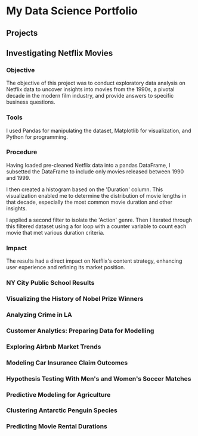 # My Data Science Portfolio

## Projects

## Investigating Netflix Movies

### Objective
The objective of this project was to conduct exploratory data analysis on Netflix data to uncover insights into movies from the 1990s, a pivotal decade in the modern film industry, and provide answers to specific business questions.
### Tools
I  used Pandas for manipulating the dataset, Matplotlib for visualization, and Python for programming.
### Procedure
Having loaded pre-cleaned Netflix data into a pandas DataFrame, I subsetted the DataFrame to include only movies released between 1990 and 1999.

I then created a histogram based on the 'Duration' column. This visualization enabled me to determine the distribution of movie lengths in that decade, especially the most common movie duration and other insights.

I applied a second filter to isolate the 'Action' genre. Then I iterated through this filtered dataset using a for loop with a counter variable to count each movie that met various duration criteria.
### Impact
The results had a direct impact on Netflix's content strategy, enhancing user experience and refining its market position.






  
### NY City Public School Results

### Visualizing the History of Nobel Prize Winners

### Analyzing Crime in LA

### Customer Analytics: Preparing Data for Modelling

### Exploring Airbnb Market Trends

### Modeling Car Insurance Claim Outcomes

### Hypothesis Testing With Men's and Women's Soccer Matches

### Predictive Modeling for Agriculture

###  Clustering Antarctic Penguin Species

### Predicting Movie Rental Durations 



